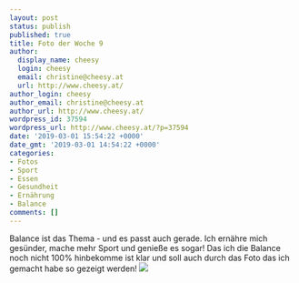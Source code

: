 ```yaml
---
layout: post
status: publish
published: true
title: Foto der Woche 9
author:
  display_name: cheesy
  login: cheesy
  email: christine@cheesy.at
  url: http://www.cheesy.at/
author_login: cheesy
author_email: christine@cheesy.at
author_url: http://www.cheesy.at/
wordpress_id: 37594
wordpress_url: http://www.cheesy.at/?p=37594
date: '2019-03-01 15:54:22 +0000'
date_gmt: '2019-03-01 14:54:22 +0000'
categories:
- Fotos
- Sport
- Essen
- Gesundheit
- Ernährung
- Balance
comments: []
---
```

Balance ist das Thema - und es passt auch gerade. Ich ernähre mich gesünder, mache mehr Sport und genieße es sogar! Das ich die Balance noch nicht 100% hinbekomme ist klar und soll auch durch das Foto das ich gemacht habe so gezeigt werden!
[![](http://www.cheesy.at/wp-content/uploads/09-52-Balance.jpg)](http://www.cheesy.at/fotos/spiele/projekt365-und-andere-projekte/project-52-wochen-in-2019/)
